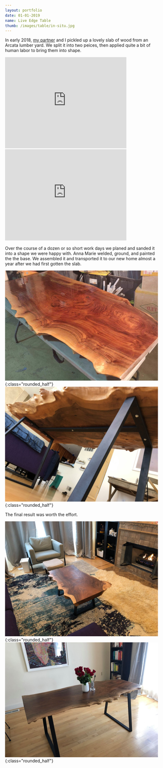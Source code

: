 ```yaml
---
layout: portfolio
date: 01-01-2019
name: Live Edge Table
thumb: /images/table/in-situ.jpg
---
```


In early 2018, [my partner](https://twitter.com/TweetAnnaMarie) and I pickled up a lovely
slab of wood from an Arcata lumber yard.  We split it into two peices, 
then applied quite a bit of human labor to bring them into shape.

<iframe width="400" height="300" src="https://www.youtube.com/embed/acMHE1NqxXo" frameborder="0" allow="accelerometer; autoplay; encrypted-media; gyroscope; picture-in-picture" allowfullscreen></iframe>

<iframe width="400" height="300" src="https://www.youtube.com/embed/ygBYVfHKI8U" frameborder="0" allow="accelerometer; autoplay; encrypted-media; gyroscope; picture-in-picture" allowfullscreen></iframe>

Over the course of a dozen or so short work days we planed and sanded it into a shape we were happy with.
Anna Marie welded, ground, and painted the the base.
We assembled it and transported it to our new home almost a year after we had first gotten the slab.

![alt text](/images/table/sealing.jpg "Final coat of sealant"){:class="rounded_half"}
![alt text](/images/table/underside.jpg "The underside hardware"){:class="rounded_half"}

The final result was worth the effort.

![alt text](/images/table/coffee.jpg "The coffee table"){:class="rounded_half"}
![alt text](/images/table/in-situ.jpg "The dinner table"){:class="rounded_half"}
